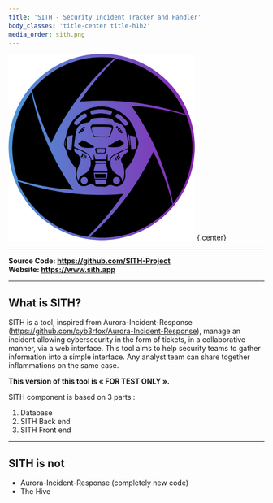 ```yaml
---
title: 'SITH - Security Incident Tracker and Handler'
body_classes: 'title-center title-h1h2'
media_order: sith.png
---
```


![sith](sith.png?cropResize=150,150 "sith") {.center}

-------

**Source Code: https://github.com/SITH-Project**    
**Website: https://www.sith.app**

-------

## What is SITH? 
SITH is a tool, inspired from Aurora-Incident-Response (https://github.com/cyb3rfox/Aurora-Incident-Response), manage an incident allowing cybersecurity in the form of tickets, in a collaborative manner, via a web interface. This tool aims to help security teams to gather information into a simple interface. Any analyst team can share together inflammations on the same case.

**This version of this tool is « FOR TEST ONLY ».**

SITH component is based on 3 parts : 
1. Database
2. SITH Back end 
3. SITH Front end

-------

## SITH is not
* Aurora-Incident-Response (completely new code)    
* The Hive
